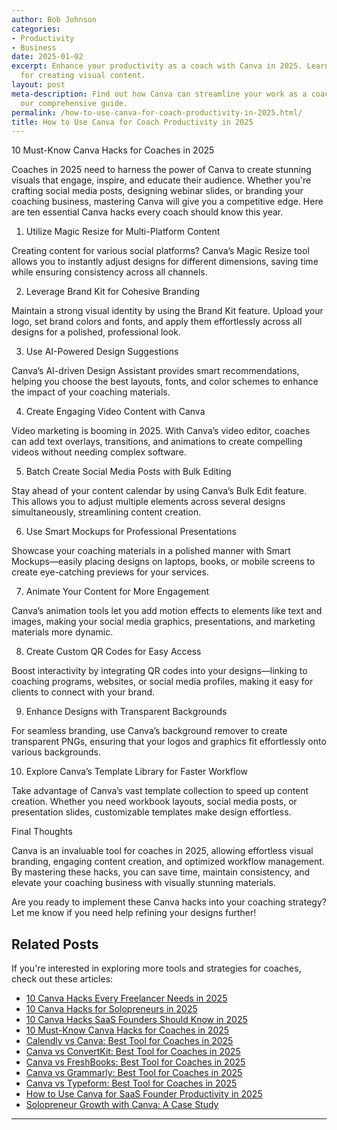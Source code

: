 ```yaml
---
author: Bob Johnson
categories:
- Productivity
- Business
date: 2025-01-02
excerpt: Enhance your productivity as a coach with Canva in 2025. Learn the best practices
  for creating visual content.
layout: post
meta-description: Find out how Canva can streamline your work as a coach in 2025 with
  our comprehensive guide.
permalink: /how-to-use-canva-for-coach-productivity-in-2025.html/
title: How to Use Canva for Coach Productivity in 2025
---
```


10 Must-Know Canva Hacks for Coaches in 2025

Coaches in 2025 need to harness the power of Canva to create stunning visuals that engage, inspire, and educate their audience. Whether you're crafting social media posts, designing webinar slides, or branding your coaching business, mastering Canva will give you a competitive edge. Here are ten essential Canva hacks every coach should know this year.

1. Utilize Magic Resize for Multi-Platform Content

Creating content for various social platforms? Canva’s Magic Resize tool allows you to instantly adjust designs for different dimensions, saving time while ensuring consistency across all channels.

2. Leverage Brand Kit for Cohesive Branding

Maintain a strong visual identity by using the Brand Kit feature. Upload your logo, set brand colors and fonts, and apply them effortlessly across all designs for a polished, professional look.

3. Use AI-Powered Design Suggestions

Canva’s AI-driven Design Assistant provides smart recommendations, helping you choose the best layouts, fonts, and color schemes to enhance the impact of your coaching materials.

4. Create Engaging Video Content with Canva

Video marketing is booming in 2025. With Canva’s video editor, coaches can add text overlays, transitions, and animations to create compelling videos without needing complex software.

5. Batch Create Social Media Posts with Bulk Editing

Stay ahead of your content calendar by using Canva’s Bulk Edit feature. This allows you to adjust multiple elements across several designs simultaneously, streamlining content creation.

6. Use Smart Mockups for Professional Presentations

Showcase your coaching materials in a polished manner with Smart Mockups—easily placing designs on laptops, books, or mobile screens to create eye-catching previews for your services.

7. Animate Your Content for More Engagement

Canva’s animation tools let you add motion effects to elements like text and images, making your social media graphics, presentations, and marketing materials more dynamic.

8. Create Custom QR Codes for Easy Access

Boost interactivity by integrating QR codes into your designs—linking to coaching programs, websites, or social media profiles, making it easy for clients to connect with your brand.

9. Enhance Designs with Transparent Backgrounds

For seamless branding, use Canva’s background remover to create transparent PNGs, ensuring that your logos and graphics fit effortlessly onto various backgrounds.

10. Explore Canva’s Template Library for Faster Workflow

Take advantage of Canva’s vast template collection to speed up content creation. Whether you need workbook layouts, social media posts, or presentation slides, customizable templates make design effortless.

Final Thoughts

Canva is an invaluable tool for coaches in 2025, allowing effortless visual branding, engaging content creation, and optimized workflow management. By mastering these hacks, you can save time, maintain consistency, and elevate your coaching business with visually stunning materials.

Are you ready to implement these Canva hacks into your coaching strategy? Let me know if you need help refining your designs further!
## Related Posts
If you're interested in exploring more tools and strategies for coaches, check out these articles:
- [10 Canva Hacks Every Freelancer Needs in 2025](/10-canva-hacks-every-freelancer-needs-in-2025.html/)
- [10 Canva Hacks for Solopreneurs in 2025](/10-canva-hacks-for-solopreneurs-in-2025.html/)
- [10 Canva Hacks SaaS Founders Should Know in 2025](/10-canva-hacks-saas-founders-should-know-in-2025.html/)
- [10 Must-Know Canva Hacks for Coaches in 2025](/10-must-know-canva-hacks-for-coaches-in-2025.html/)
- [Calendly vs Canva: Best Tool for Coaches in 2025](/calendly-vs-canva-best-tool-for-coaches-in-2025.html/)
- [Canva vs ConvertKit: Best Tool for Coaches in 2025](/canva-vs-convertkit-best-tool-for-coaches-in-2025.html/)
- [Canva vs FreshBooks: Best Tool for Coaches in 2025](/canva-vs-freshbooks-best-tool-for-coaches-in-2025.html/)
- [Canva vs Grammarly: Best Tool for Coaches in 2025](/canva-vs-grammarly-best-tool-for-coaches-in-2025.html/)
- [Canva vs Typeform: Best Tool for Coaches in 2025](/canva-vs-typeform-best-tool-for-coaches-in-2025.html/)
- [How to Use Canva for SaaS Founder Productivity in 2025](/how-to-use-canva-for-saas-founder-productivity-in-2025.html/)
- [Solopreneur Growth with Canva: A Case Study](/solopreneur-growth-with-canva-a-case-study.html/)
---
